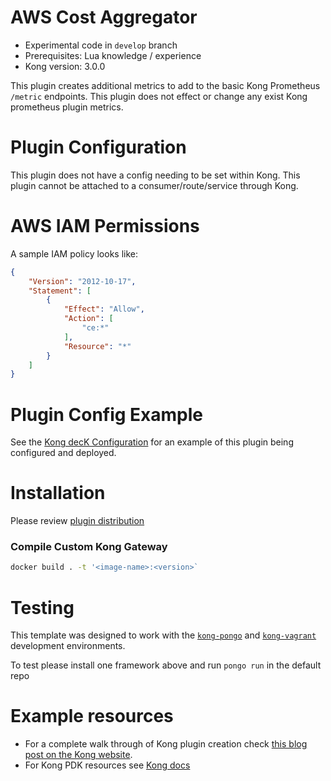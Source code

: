 AWS Cost Aggregator
====================
* Experimental code in `develop` branch
* Prerequisites: Lua knowledge / experience
* Kong version: 3.0.0

This plugin creates additional metrics to add to the basic Kong Prometheus `/metric` endpoints. This plugin does not effect or change any exist Kong prometheus plugin metrics.

Plugin Configuration
=================================
This plugin does not have a config needing to be set within Kong. This plugin cannot be attached to a consumer/route/service through Kong.

AWS IAM Permissions
=================================
A sample IAM policy looks like:
```json
{
    "Version": "2012-10-17",
    "Statement": [
        {
            "Effect": "Allow",
            "Action": [
                "ce:*"
            ],
            "Resource": "*"
        }
    ]
}
```

Plugin Config Example
=================================
See the [Kong decK Configuration](./resources/deck_kong_v3.yaml) for an example of this plugin being configured and deployed.

Installation
=================================
Please review [plugin distribution](https://docs.konghq.com/gateway/latest/plugin-development/distribution/)

### Compile Custom Kong Gateway
```bash
docker build . -t '<image-name>:<version>`
```

Testing
=================================
This template was designed to work with the
[`kong-pongo`](https://github.com/Kong/kong-pongo) and
[`kong-vagrant`](https://github.com/Kong/kong-vagrant) development environments.

To test please install one framework above and run `pongo run` in the default repo

Example resources
=================================
* For a complete walk through of Kong plugin creation check [this blog post on the Kong website](https://konghq.com/blog/custom-lua-plugin-kong-gateway).
* For Kong PDK resources see [Kong docs](https://docs.konghq.com/gateway/latest/pdk/)